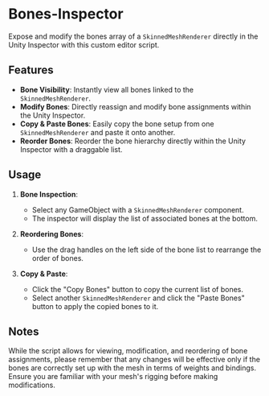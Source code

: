 # Bones-Inspector

Expose and modify the bones array of a `SkinnedMeshRenderer` directly in the Unity Inspector with this custom editor script.

## Features

- **Bone Visibility**: Instantly view all bones linked to the `SkinnedMeshRenderer`.
- **Modify Bones**: Directly reassign and modify bone assignments within the Unity Inspector.
- **Copy & Paste Bones**: Easily copy the bone setup from one `SkinnedMeshRenderer` and paste it onto another.
- **Reorder Bones**: Reorder the bone hierarchy directly within the Unity Inspector with a draggable list.

## Usage

1. **Bone Inspection**:
   - Select any GameObject with a `SkinnedMeshRenderer` component.
   - The inspector will display the list of associated bones at the bottom.
   
2. **Reordering Bones**:
   - Use the drag handles on the left side of the bone list to rearrange the order of bones.

3. **Copy & Paste**:
   - Click the "Copy Bones" button to copy the current list of bones.
   - Select another `SkinnedMeshRenderer` and click the "Paste Bones" button to apply the copied bones to it.

## Notes

While the script allows for viewing, modification, and reordering of bone assignments, please remember that any changes will be effective only if the bones are correctly set up with the mesh in terms of weights and bindings. Ensure you are familiar with your mesh's rigging before making modifications.
